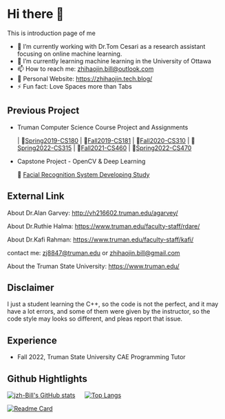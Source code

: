 # Hi there 👋

This is introduction page of me

- 🔭 I’m currently working with Dr.Tom Cesari as a research assistant focusing on online machine learning.
- 🌱 I’m currently learning machine learning in the University of Ottawa
- 📫 How to reach me: zhihaojin.bill@outlook.com
- 🔎 Personal Website: https://zhihaojin.tech.blog/
- ⚡ Fun fact: Love Spaces more than Tabs

## Previous Project

- Truman Computer Science Course Project and Assignments

    | 📎[Spring2019-CS180](https://github.com/jzh-Bill/CS-180.git) | 📎[Fall2019-CS181](https://github.com/jzh-Bill/CS-181.git) | 📎[Fall2020-CS310](https://github.com/jzh-Bill/CS-310.git) | 📎[Spring2022-CS315](https://github.com/jzh-Bill/CS-315) |  📎[Fall2021-CS460](https://github.com/jzh-Bill/CS-460.git) 
    | 📎[Spring2022-CS470](https://github.com/jzh-Bill/CS-470.git)

- Capstone Project - OpenCV & Deep Learning 

    📱 [Facial Recognition System Developing Study](https://github.com/jzh-Bill/Truman-Capstone-Project---Deep-learning-in-Facial-Recognition)

## External Link

About Dr.Alan Garvey: <http://vh216602.truman.edu/agarvey/>

About Dr.Ruthie Halma: <https://www.truman.edu/faculty-staff/rdare/>

About Dr.Kafi Rahman: <https://www.truman.edu/faculty-staff/kafi/>

contact me: zj8847@truman.edu or zhihaojin.bill@gmail.com

About the Truman State University: <https://www.truman.edu/>


## Disclaimer

I just a student learning the C++, so the code is not the perfect, and it may have a lot errors, and some of them were given by the instructor, so the code style may looks so different, and pleas report that issue.

## Experience

- Fall 2022, Truman State University CAE Programming Tutor  

## Github Hightlights

[![jzh-Bill's GitHub stats](https://github-readme-stats.vercel.app/api?username=jzh-Bill&show_icons=true&theme=radical)](https://github.com/jzh-Bill/github-readme-stats) &emsp; [![Top Langs](https://github-readme-stats.vercel.app/api/top-langs/?username=jzh-Bill&theme=radical&langs_count=3)](https://github.com/jzh-Bill/github-readme-stats)

[![Readme Card](https://github-readme-stats.vercel.app/api/pin/?username=TheRealMilesLee&repo=WechatDeveloper&show_icons=true&theme=tokyonight)](https://github.com/The-Fabulous-Truman-Developer/WechatDeveloper)
